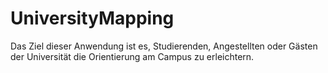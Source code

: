 # UniversityMapping

Das Ziel dieser Anwendung ist es, Studierenden, Angestellten oder Gästen der Universität die Orientierung am Campus zu erleichtern.
